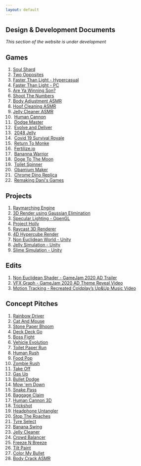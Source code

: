 ```yaml
---
layout: default
---
```

## Design & Development Documents
*This section of the website is under development*
## Games
1. [Soul Shard](https://aniketrajnish.github.io/me/docs/soulshard)
2. [Two Opposites](https://aniketrajnish.github.io/me/docs/twoopposites)
3. [Faster Than Light - Hypercasual](https://aniketrajnish.github.io/me/docs/ftlhc)
4. [Faster Than Light - PC](https://aniketrajnish.github.io/me/docs/ftlpc)
5. [Are Ya Winning Son?](https://aniketrajnish.github.io/me/docs/ayws)
6. [Shoot The Numbers](https://aniketrajnish.github.io/me/docs/stn)
7. [Body Adjustment ASMR](https://aniketrajnish.github.io/me/docs/baasmr)
8. [Hoof Cleaning ASMR](https://aniketrajnish.github.io/me/docs/hcasmr)
9. [Jelly Cleaner ASMR](https://aniketrajnish.github.io/me/docs/jcasmr)
10. &nbsp;[Human Cannon](https://aniketrajnish.github.io/me/docs/humancannon)
11. &nbsp;[Dodge Master](https://aniketrajnish.github.io/me/docs/dodge)
12. &nbsp;[Evolve and Deliver](https://aniketrajnish.github.io/me/docs/end)
13. &nbsp;[2048 Jelly](https://aniketrajnish.github.io/me/docs/j2048)
14. &nbsp;[Covid 19 Survival Royale](https://aniketrajnish.github.io/me/docs/c19sr)
15. &nbsp;[Return To Monke](https://aniketrajnish.github.io/me/docs/r2m)
16. &nbsp;[Fertilize.io](https://aniketrajnish.github.io/me/docs/fert)
17. &nbsp;[Bananna Warrior](https://aniketrajnish.github.io/me/docs/bw)
18. &nbsp;[Doge To The Moon](https://aniketrajnish.github.io/me/docs/d2m)
19. &nbsp;[Toilet Spinner](https://aniketrajnish.github.io/me/docs/toiletspin)
20. &nbsp;[Obamium Maker](https://aniketrajnish.github.io/me/docs/obama)
21. &nbsp;[Chrome Dino Replica](https://aniketrajnish.github.io/me/docs/e404)
22. &nbsp;[Remaking Dani's Games](https://aniketrajnish.github.io/me/docs/daniremake)

## Projects
1. [Raymarching Engine](https://aniketrajnish.github.io/me/docs/raymarch)
2. [3D Render using Gaussian Elimination](https://aniketrajnish.github.io/me/docs/gaussrender)
3. [Specular Lighting - OpenGL](https://aniketrajnish.github.io/me/docs/specularopengl)
4. [Project Holly](https://aniketrajnish.github.io/me/docs/holly)
5. [Raycast 3D Renderer](https://aniketrajnish.github.io/me/docs/raycast3d)
6. [4D Hypercube Render](https://aniketrajnish.github.io/me/docs/hypercube)
7. [Non Euclidean World - Unity](https://aniketrajnish.github.io/me/docs/ne)
8. [Jelly Simulation - Unity](https://aniketrajnish.github.io/me/docs/jelly)
9. [Slime Simulation - Unity](https://aniketrajnish.github.io/me/docs/slime)

## Edits
1. [Non Euclidean Shader - GameJam 2020 AD Trailer](https://aniketrajnish.github.io/me/docs/nes)
2. [VFX Graph - GameJam 2020 AD Theme Reveal Video](https://aniketrajnish.github.io/me/docs/vfxgraph)
3. [Motion Tracking - Recreated Coldplay’s Up&Up Music Video](https://aniketrajnish.github.io/me/docs/upnup)

## Concept Pitches
1. [Rainbow Driver](files/RainbowDriver.pdf)
2. [Cat And Mouse](files/CatAndMouse.pdf)
3. [Stone Paper Bhoom](files/StonePaperBhoom.pdf)
4. [Deck Deck Go](files/DeckDeckGo.pdf)
5. [Boss Fight](files/BossFight.pdf)
6. [Vehicle Evolution](files/VehicleEvolution.pdf)
7. [Toilet Paper Run](files/ToiletPaperRun.pdf)
8. [Human Rush](files/HumanRush.pdf)
9. [Food Pop](files/FoodPop.pdf)
10. [Zombie Rush](files/ZombieRush.pdf)
11. [Take Off](files/TakeOff.pdf)
12. [Gas Up](files/GasUp.pdf)
13. [Bullet Dodge](files/BulletDodge.pdf)
14. [Mow 'em Down](files/MowEmDown.pdf)
15. [Snake Pass](files/SnakePass.pdf)
16. [Baggage Claim](files/BaggageClaim.pdf)
17. [Human Cannon 3D](files/HumanCanon3D.pdf)
18. [Trickshot](files/Trickshot.pdf)
19. [Headphone Untangler](files/HeadphoneUntangler.pdf)
20. [Stop The Roaches](files/StopTheRoaches.pdf)
21. [Tyre Select](files/TyreSelect.pdf)
22. [Banana Swing](files/BananaSwing.pdf)
23. [Jelly Cleaner](files/JellyCleaner.pdf)
24. [Crowd Balancer](files/CrowdBalancer.pdf)
25. [Freeze N Breeze](files/FreezeNBreeze.pdf)
26. [Tilt Paint](files/TiltPaint.pdf)
27. [Color My Bullet](files/ColorMyBullet.pdf)
28. [Body Crack ASMR](files/BodyCrackASMR.pdf)



